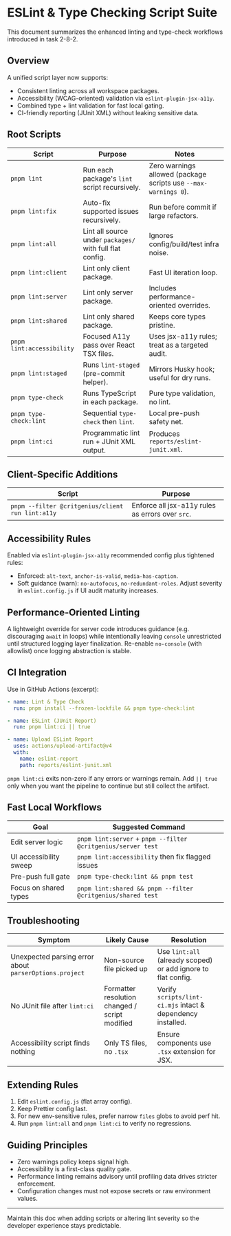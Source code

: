# ESLint & Type Checking Script Suite

This document summarizes the enhanced linting and type-check workflows introduced in task 2-8-2.

## Overview

A unified script layer now supports:

- Consistent linting across all workspace packages.
- Accessibility (WCAG-oriented) validation via `eslint-plugin-jsx-a11y`.
- Combined type + lint validation for fast local gating.
- CI-friendly reporting (JUnit XML) without leaking sensitive data.

## Root Scripts

| Script                    | Purpose                                                  | Notes                                                           |
| ------------------------- | -------------------------------------------------------- | --------------------------------------------------------------- |
| `pnpm lint`               | Run each package's `lint` script recursively.            | Zero warnings allowed (package scripts use `--max-warnings 0`). |
| `pnpm lint:fix`           | Auto-fix supported issues recursively.                   | Run before commit if large refactors.                           |
| `pnpm lint:all`           | Lint all source under `packages/` with full flat config. | Ignores config/build/test infra noise.                          |
| `pnpm lint:client`        | Lint only client package.                                | Fast UI iteration loop.                                         |
| `pnpm lint:server`        | Lint only server package.                                | Includes performance-oriented overrides.                        |
| `pnpm lint:shared`        | Lint only shared package.                                | Keeps core types pristine.                                      |
| `pnpm lint:accessibility` | Focused A11y pass over React TSX files.                  | Uses jsx-a11y rules; treat as a targeted audit.                 |
| `pnpm lint:staged`        | Runs `lint-staged` (pre-commit helper).                  | Mirrors Husky hook; useful for dry runs.                        |
| `pnpm type-check`         | Runs TypeScript in each package.                         | Pure type validation, no lint.                                  |
| `pnpm type-check:lint`    | Sequential `type-check` then `lint`.                     | Local pre-push safety net.                                      |
| `pnpm lint:ci`            | Programmatic lint run + JUnit XML output.                | Produces `reports/eslint-junit.xml`.                            |

## Client-Specific Additions

| Script                                           | Purpose                                          |
| ------------------------------------------------ | ------------------------------------------------ |
| `pnpm --filter @critgenius/client run lint:a11y` | Enforce all jsx-a11y rules as errors over `src`. |

## Accessibility Rules

Enabled via `eslint-plugin-jsx-a11y` recommended config plus tightened rules:

- Enforced: `alt-text`, `anchor-is-valid`, `media-has-caption`.
- Soft guidance (warn): `no-autofocus`, `no-redundant-roles`. Adjust severity in `eslint.config.js`
  if UI audit maturity increases.

## Performance-Oriented Linting

A lightweight override for server code introduces guidance (e.g. discouraging `await` in loops)
while intentionally leaving `console` unrestricted until structured logging layer finalization.
Re-enable `no-console` (with allowlist) once logging abstraction is stable.

## CI Integration

Use in GitHub Actions (excerpt):

```yaml
- name: Lint & Type Check
  run: pnpm install --frozen-lockfile && pnpm type-check:lint

- name: ESLint (JUnit Report)
  run: pnpm lint:ci || true

- name: Upload ESLint Report
  uses: actions/upload-artifact@v4
  with:
    name: eslint-report
    path: reports/eslint-junit.xml
```

`pnpm lint:ci` exits non-zero if any errors or warnings remain. Add `|| true` only when you want the
pipeline to continue but still collect the artifact.

## Fast Local Workflows

| Goal                   | Suggested Command                                            |
| ---------------------- | ------------------------------------------------------------ |
| Edit server logic      | `pnpm lint:server` + `pnpm --filter @critgenius/server test` |
| UI accessibility sweep | `pnpm lint:accessibility` then fix flagged issues            |
| Pre-push full gate     | `pnpm type-check:lint && pnpm test`                          |
| Focus on shared types  | `pnpm lint:shared && pnpm --filter @critgenius/shared test`  |

## Troubleshooting

| Symptom                                                | Likely Cause                                   | Resolution                                                    |
| ------------------------------------------------------ | ---------------------------------------------- | ------------------------------------------------------------- |
| Unexpected parsing error about `parserOptions.project` | Non-source file picked up                      | Use `lint:all` (already scoped) or add ignore to flat config. |
| No JUnit file after `lint:ci`                          | Formatter resolution changed / script modified | Verify `scripts/lint-ci.mjs` intact & dependency installed.   |
| Accessibility script finds nothing                     | Only TS files, no `.tsx`                       | Ensure components use `.tsx` extension for JSX.               |

## Extending Rules

1. Edit `eslint.config.js` (flat array config).
2. Keep Prettier config last.
3. For new env-sensitive rules, prefer narrow `files` globs to avoid perf hit.
4. Run `pnpm lint:all` and `pnpm lint:ci` to verify no regressions.

## Guiding Principles

- Zero warnings policy keeps signal high.
- Accessibility is a first-class quality gate.
- Performance linting remains advisory until profiling data drives stricter enforcement.
- Configuration changes must not expose secrets or raw environment values.

---

Maintain this doc when adding scripts or altering lint severity so the developer experience stays
predictable.
